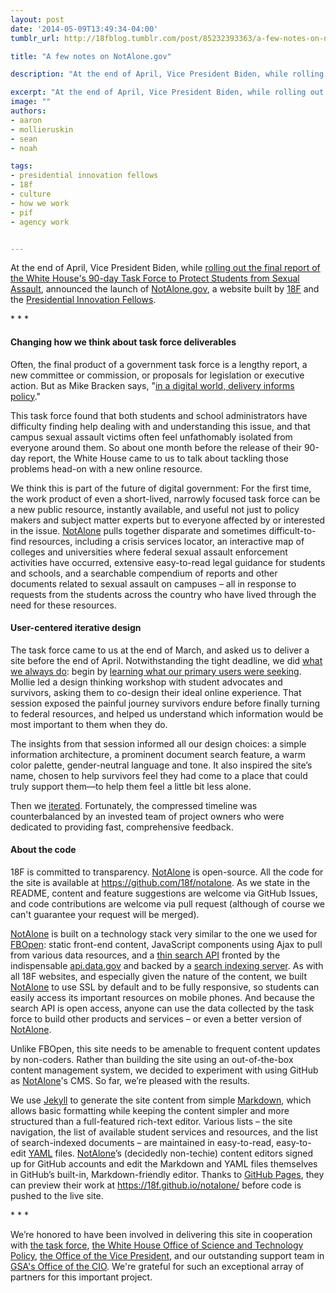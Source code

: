 ```yaml
---
layout: post
date: '2014-05-09T13:49:34-04:00'
tumblr_url: http://18fblog.tumblr.com/post/85232393363/a-few-notes-on-notalone-gov

title: "A few notes on NotAlone.gov"

description: "At the end of April, Vice President Biden, while rolling out the final report of the White House's 90-day Task Force to Protect Students from Sexual Assault, announced the launch of NotAlone.gov, a website built by 18F and the Presidential Innovation Fellows."

excerpt: "At the end of April, Vice President Biden, while rolling out the final report of the White House's 90-day Task Force to Protect Students from Sexual Assault, announced the launch of NotAlone.gov, a website built by 18F and the Presidential Innovation Fellows."
image: ""
authors:
- aaron
- mollieruskin
- sean
- noah

tags:
- presidential innovation fellows
- 18f
- culture
- how we work
- pif
- agency work


---
```


At the end of April, Vice President Biden, while [rolling out the final
report of the White House's 90-day Task Force to Protect Students from
Sexual
Assault](https://www.whitehouse.gov/photos-and-video/video/2014/04/29/vice-president-biden-speaks-preventing-campus-sexual-assault),
announced the launch of [NotAlone.gov](https://www.notalone.gov/), a
website built by [18F](https://18f.gsa.gov/) and the [Presidential
Innovation Fellows](https://www.whitehouse.gov/innovationfellows).

\* \* \*

#### Changing how we think about task force deliverables

Often, the final product of a government task force is a lengthy report,
a new committee or commission, or proposals for legislation or executive
action. But as Mike Bracken says, "[in a digital world, delivery informs
policy](http://mikebracken.com/blog/the-strategy-is-delivery-again/)."

This task force found that both students and school administrators have
difficulty finding help dealing with and understanding this issue, and
that campus sexual assault victims often feel unfathomably isolated from
everyone around them. So about one month before the release of their
90-day report, the White House came to us to talk about tackling those
problems head-on with a new online resource.

We think this is part of the future of digital government: For the first
time, the work product of even a short-lived, narrowly focused task
force can be a new public resource, instantly available, and useful not
just to policy makers and subject matter experts but to everyone
affected by or interested in the issue.
[NotAlone](https://www.notalone.gov/) pulls together disparate and
sometimes difficult-to-find resources, including a crisis services
locator, an interactive map of colleges and universities where federal
sexual assault enforcement activities have occurred, extensive
easy-to-read legal guidance for students and schools, and a searchable
compendium of reports and other documents related to sexual assault on
campuses – all in response to requests from the students across the
country who have lived through the need for these resources.

#### User-centered iterative design

The task force came to us at the end of March, and asked us to deliver a
site before the end of April. Notwithstanding the tight deadline, we did
[what we always
do](https://18f.gsa.gov/18f/team/culture/2014/03/19/hello-world-we-are-18f/):
begin by [learning what our primary users were
seeking](https://en.wikipedia.org/wiki/User-centered_design). Mollie led
a design thinking workshop with student advocates and survivors, asking
them to co-design their ideal online experience. That session exposed
the painful journey survivors endure before finally turning to federal
resources, and helped us understand which information would be most
important to them when they do.

The insights from that session informed all our design choices: a simple
information architecture, a prominent document search feature, a warm
color palette, gender-neutral language and tone. It also inspired the
site’s name, chosen to help survivors feel they had come to a place that
could truly support them—to help them feel a little bit less alone.

Then we [iterated](https://en.wikipedia.org/wiki/Iterative_design).
Fortunately, the compressed timeline was counterbalanced by an invested
team of project owners who were dedicated to providing fast,
comprehensive feedback.

#### About the code

18F is committed to transparency. [NotAlone](https://www.notalone.gov/)
is open-source. All the code for the site is available at
<https://github.com/18f/notalone>. As we state in the README, content
and feature suggestions are welcome via GitHub Issues, and code
contributions are welcome via pull request (although of course we can't
guarantee your request will be merged).

[NotAlone](https://www.notalone.gov/) is built on a technology stack
very similar to the one we used for [FBOpen](https://fbopen.gsa.gov/):
static front-end content, JavaScript components using Ajax to pull from
various data resources, and a [thin search
API](https://github.com/18f/beckley) fronted by the indispensable
[api.data.gov](https://api.data.gov/) and backed by a [search indexing
server](http://elasticsearch.org/). As with all 18F websites, and
especially given the nature of the content, we built
[NotAlone](https://www.notalone.gov/) to use SSL by default and to be
fully responsive, so students can easily access its important resources
on mobile phones. And because the search API is open access, anyone can
use the data collected by the task force to build other products and
services – or even a better version of
[NotAlone](https://www.notalone.gov/).

Unlike FBOpen, this site needs to be amenable to frequent content
updates by non-coders. Rather than building the site using an
out-of-the-box content management system, we decided to experiment with
using GitHub as [NotAlone](https://www.notalone.gov/)'s CMS. So far,
we’re pleased with the results.

We use [Jekyll](http://jekyllrb.com/) to generate the site content from
simple
[Markdown](https://help.github.com/articles/github-flavored-markdown),
which allows basic formatting while keeping the content simpler and more
structured than a full-featured rich-text editor. Various lists – the
site navigation, the list of available student services and resources,
and the list of search-indexed documents – are maintained in
easy-to-read, easy-to-edit [YAML](https://en.wikipedia.org/wiki/YAML)
files. [NotAlone](https://www.notalone.gov/)’s (decidedly non-techie)
content editors signed up for GitHub accounts and edit the Markdown and
YAML files themselves in GitHub’s built-in, Markdown-friendly editor.
Thanks to [GitHub Pages](https://pages.github.com/), they can preview
their work at <https://18f.github.io/notalone/> before code is pushed to
the live site.

\* \* \*

We’re honored to have been involved in delivering this site in
cooperation with [the task force](https://www.whitehouse.gov/1is2many/),
[the White House Office of Science and Technology
Policy](https://www.whitehouse.gov/administration/eop/ostp), [the Office
of the Vice
President](https://www.whitehouse.gov/administration/vice-president-biden/),
and our outstanding support team in [GSA's Office of the
CIO](http://www.gsa.gov/portal/category/21404). We're grateful for such
an exceptional array of partners for this important project.
